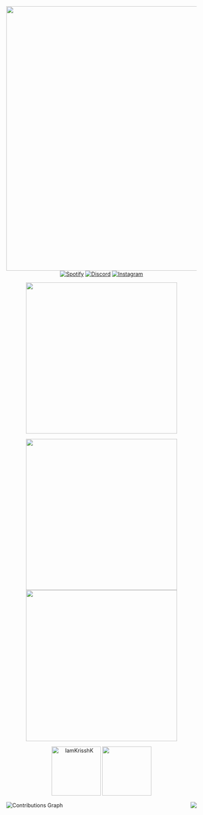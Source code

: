 
<div id="header" align="center">
  <img src="https://w7.pngwing.com/pngs/379/406/png-transparent-rocket-illustration-sitting-rocket-little-boy-child-boy-outer-space.png" width="700"/>
</div>

<div id="badges" align = "center">
  <a href = 'https://open.spotify.com/user/afioa9i2ldluybjq2eoo4bjx9'>
    <img src="https://img.shields.io/badge/Spotify-darkgreen?style=for-the-badge&logo=spotify&logoColor=black" alt="Spotify"/></a>
  <a href = 'https://discord.com/channels/@me/874536133273456640'>  
    <img src="https://img.shields.io/badge/Discord-darkblue?style=for-the-badge&logo=Discord&logoColor=white" alt="Discord"/></a>
  <a href = ''>
  <img src="https://img.shields.io/badge/Instagram-black?style=for-the-badge&logo=instagram&logoColor=white" alt="Instagram"/></a>
</div>
<p align = "center">
  <img align = "center" src="https://metrics.lecoq.io/IamKrisshK?template=modern&config.timezone=Asia%2FKolkata " height="400">
</p>
<p align = "center">
  <img src = "https://github-readme-stats.vercel.app/api?username=IamKrisshK&show_icons=true&theme=dracula&hide_border=true&count_private=true" width = 400>
  <img src = "https://github-readme-streak-stats.herokuapp.com?user=IamKrisshK&theme=dracula&hide_border=true" width = 400>
</p>

<p align = "center">
  <img src="https://github-stats-alpha.vercel.app/api?username=IamKrisshK&bc=ebebeb&ic=FFA500&bg_color=000000" alt="IamKrisshK" height="130" />
  <img src="https://github-profile-summary-cards.vercel.app/api/cards/profile-details?username=IamKrisshK&theme=dracula" height="130"/>
</p>

<img align = "right" src="https://github-readme-stats.vercel.app/api/top-langs/?username=IamKrisshK&theme=dracula&layout=compact&hide_border=true">
<!--START_SECTION:waka-->
<!--END_SECTION:waka-->

<img align="center" src="https://activity-graph.herokuapp.com/graph?username=IamKrisshK&theme=github" alt="Contributions Graph">
